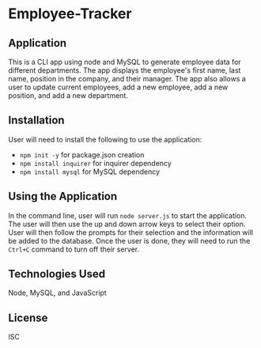# Employee-Tracker

## Application

This is a CLI app using node and MySQL to generate employee data for different departments. The app displays the employee's first name, last name, position in the company, and their manager. The app also allows a user to update current employees, add a new employee, add a new position, and add a new department.

## Installation

User will need to install the following to use the application:

- `npm init -y` for package.json creation
- `npm install inquirer` for inquirer dependency
- `npm install mysql` for MySQL dependency

## Using the Application

In the command line, user will run `node server.js` to start the application.
The user will then use the up and down arrow keys to select their option.
User will then follow the prompts for their selection and the information will be added to the database.
Once the user is done, they will need to run the `Ctrl+C` command to turn off their server.

## Technologies Used

Node, MySQL, and JavaScript

## License

ISC
